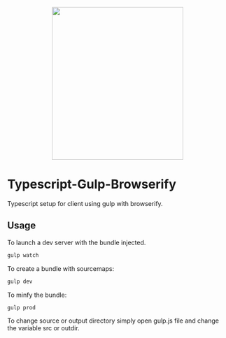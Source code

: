 <p align="center"><img src="https://drive.google.com/uc?export=view&id=1lmxqXfjO_yrAkRFXPoSLkt7bFkojMsnQ" width="300" height="350"></p>

# Typescript-Gulp-Browserify

Typescript setup for client using gulp with browserify.

## Usage

To launch a dev server with the bundle injected.
```sh
gulp watch
```

To create a bundle with sourcemaps:
```sh
gulp dev
```

To minfy the bundle:
```sh
gulp prod
```

To change source or output directory simply open gulp.js file and change the variable src or outdir.